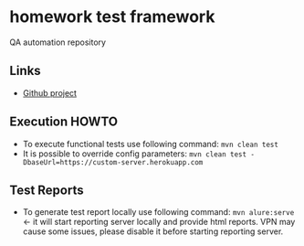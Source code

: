 # homework test framework

QA automation repository

## Links
 * [Github project](https://github.com/dr29bart/homeworktest)

## Execution HOWTO
* To execute functional tests use following command:
 `mvn clean test`
 * It is possible to override config parameters:
 `mvn clean test -DbaseUrl=https://custom-server.herokuapp.com`

## Test Reports
* To generate test report locally use following command:
`mvn alure:serve` <- it will start reporting server locally and provide html reports. 
VPN may cause some issues, please disable it before starting reporting server.

